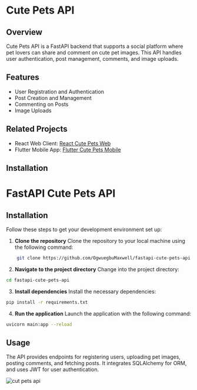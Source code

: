 # Cute Pets API

## Overview
Cute Pets API is a FastAPI backend that supports a social platform where pet lovers can share and comment on cute pet images. This API handles user authentication, post management, comments, and image uploads.

## Features
- User Registration and Authentication
- Post Creation and Management
- Commenting on Posts
- Image Uploads

## Related Projects
- React Web Client: [React Cute Pets Web](https://github.com/OgwuegbuMaxwell/react-cute-pets-web)
- Flutter Mobile App: [Flutter Cute Pets Mobile](https://github.com/OgwuegbuMaxwell/flutter-cut-pets-mobile)

## Installation
# FastAPI Cute Pets API

## Installation

Follow these steps to get your development environment set up:

1. **Clone the repository**
   Clone the repository to your local machine using the following command:

```bash
    git clone https://github.com/OgwuegbuMaxwell/fastapi-cute-pets-api
   ```

2. **Navigate to the project directory**
    Change into the project directory:

```bash
cd fastapi-cute-pets-api
```

3. **Install dependencies**
    Install the necessary dependencies:

```bash
pip install -r requirements.txt
```

4. **Run the application**
    Launch the application with the following command:

```bash
uvicorn main:app --reload
```


## Usage
The API provides endpoints for registering users, uploading pet images, posting comments, and fetching posts. It integrates SQLAlchemy for ORM, and uses JWT for user authentication.

![cut pets api](https://github.com/user-attachments/assets/5cfcdd21-1b60-4365-8a1d-a86934136a2c)
